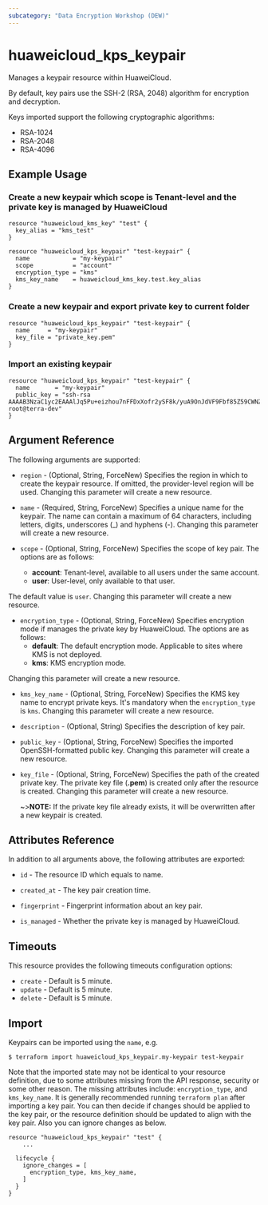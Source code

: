 ```yaml
---
subcategory: "Data Encryption Workshop (DEW)"
---
```


# huaweicloud_kps_keypair

Manages a keypair resource within HuaweiCloud.

By default, key pairs use the SSH-2 (RSA, 2048) algorithm for encryption and decryption.

Keys imported support the following cryptographic algorithms:

 * RSA-1024
 * RSA-2048
 * RSA-4096

## Example Usage

### Create a new keypair which scope is Tenant-level and the private key is managed by HuaweiCloud

```hcl
resource "huaweicloud_kms_key" "test" {
  key_alias = "kms_test"
}

resource "huaweicloud_kps_keypair" "test-keypair" {
  name            = "my-keypair"
  scope           = "account"
  encryption_type = "kms"
  kms_key_name    = huaweicloud_kms_key.test.key_alias
}
```

### Create a new keypair and export private key to current folder

```hcl
resource "huaweicloud_kps_keypair" "test-keypair" {
  name     = "my-keypair"
  key_file = "private_key.pem"
}
```

### Import an existing keypair

```hcl
resource "huaweicloud_kps_keypair" "test-keypair" {
  name       = "my-keypair"
  public_key = "ssh-rsa AAAAB3NzaC1yc2EAAAlJq5Pu+eizhou7nFFDxXofr2ySF8k/yuA9OnJdVF9Fbf85Z59CWNZBvcAT... root@terra-dev"
}
```

## Argument Reference

The following arguments are supported:

* `region` - (Optional, String, ForceNew) Specifies the region in which to create the keypair resource. If omitted, the
  provider-level region will be used. Changing this parameter will create a new resource.

* `name` - (Required, String, ForceNew) Specifies a unique name for the keypair. The name can contain a maximum of 64
 characters, including letters, digits, underscores (_) and hyphens (-).
 Changing this parameter will create a new resource.

* `scope` - (Optional, String, ForceNew) Specifies the scope of key pair. The options are as follows:
  - **account**: Tenant-level, available to all users under the same account.
  - **user**: User-level, only available to that user.

 The default value is `user`.
 Changing this parameter will create a new resource.

* `encryption_type` - (Optional, String, ForceNew) Specifies encryption mode if manages the private key by HuaweiCloud.
 The options are as follows:
  - **default**: The default encryption mode. Applicable to sites where KMS is not deployed.
  - **kms**: KMS encryption mode.

 Changing this parameter will create a new resource.

* `kms_key_name` - (Optional, String, ForceNew) Specifies the KMS key name to encrypt private keys.
 It's mandatory when the `encryption_type` is `kms`. Changing this parameter will create a new resource.

* `description` - (Optional, String) Specifies the description of key pair.

* `public_key` - (Optional, String, ForceNew) Specifies the imported OpenSSH-formatted public key.
 Changing this parameter will create a new resource.

* `key_file` - (Optional, String, ForceNew) Specifies the path of the created private key.
 The private key file (**.pem**) is created only after the resource is created.
 Changing this parameter will create a new resource.

  ~>**NOTE:** If the private key file already exists, it will be overwritten after a new keypair is created.

## Attributes Reference

In addition to all arguments above, the following attributes are exported:

* `id` - The resource ID which equals to name.

* `created_at` - The key pair creation time.

* `fingerprint` - Fingerprint information about an key pair.

* `is_managed` - Whether the private key is managed by HuaweiCloud.

## Timeouts

This resource provides the following timeouts configuration options:

* `create` - Default is 5 minute.
* `update` - Default is 5 minute.
* `delete` - Default is 5 minute.

## Import

Keypairs can be imported using the `name`, e.g.

```
$ terraform import huaweicloud_kps_keypair.my-keypair test-keypair
```

Note that the imported state may not be identical to your resource definition, due to some attributes missing from the
API response, security or some other reason. The missing attributes include: `encryption_type`,
and `kms_key_name`. It is generally recommended running `terraform plan` after importing a key pair.
You can then decide if changes should be applied to the key pair, or the resource definition
should be updated to align with the key pair. Also you can ignore changes as below.

```
resource "huaweicloud_kps_keypair" "test" {
    ...

  lifecycle {
    ignore_changes = [
      encryption_type, kms_key_name,
    ]
  }
}
```
